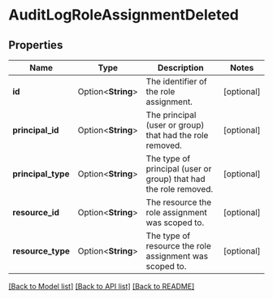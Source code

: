 # AuditLogRoleAssignmentDeleted

## Properties

Name | Type | Description | Notes
------------ | ------------- | ------------- | -------------
**id** | Option<**String**> | The identifier of the role assignment. | [optional]
**principal_id** | Option<**String**> | The principal (user or group) that had the role removed. | [optional]
**principal_type** | Option<**String**> | The type of principal (user or group) that had the role removed. | [optional]
**resource_id** | Option<**String**> | The resource the role assignment was scoped to. | [optional]
**resource_type** | Option<**String**> | The type of resource the role assignment was scoped to. | [optional]

[[Back to Model list]](../README.md#documentation-for-models) [[Back to API list]](../README.md#documentation-for-api-endpoints) [[Back to README]](../README.md)


